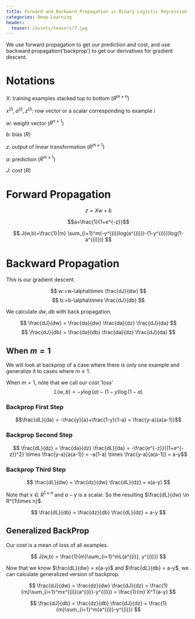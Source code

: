 ```yaml
---
title: Forward and Backward Propagation in Binary Logistic Regression
categories: Deep-Learning
header:
  teaser: /assets/teasers/7.jpg
---
```


We use forward propagation to get our prediction and cost, and use backward propagation('backprop') to get our derivatives for gradient descent.

# Notations

$X$: training examples stacked top to bottom ($R^{m\times n}$)

$x^{(i)}, a^{(i)}, z^{(i)}$: row vector or a scalar corresponding to example $i$

$w$: weight vector ($R^{n\times 1}$)

$b$: bias ($R$)

$z$: output of linear transformation ($R^{m\times 1}$)

$a$: prediction  ($R^{m\times 1}$)

$J$: cost ($R$)

# Forward Propagation

$$z=Xw+b$$

$$a=\frac{1}{1+e^{-z}}$$

$$ J(w,b)=\frac{1}{m} \sum_{i=1}^m(-y^{(i)}log(a^{(i)})-(1-y^{(i)})log(1-a^{(i)})) $$

# Backward Propagation

This is our gradient descent.

$$ w:=w-\alpha\times \frac{dJ}{dw} $$
$$ b:=b-\alpha\times \frac{dJ}{db} $$

We calculate $dw, db$ with back propagation.

$$ \frac{dJ}{dw} = \frac{da}{dw} \frac{da}{dz} \frac{dJ}{da} $$
$$ \frac{dJ}{db} = \frac{da}{db} \frac{da}{dz} \frac{dJ}{da} $$

## When $m=1$

We will look at backprop of a case where there is only one example and generalize it to cases where $m\geq1$.

When $m=1$, note that we call our cost 'loss'
$$ L(w,b)=-y\log(a)-(1-y)\log(1-a) $$

### Backprop First Step

$$\frac{dL}{da} = -\frac{y}{a}+\frac{1-y}{1-a} = \frac{y-a}{a(a-1)}$$

### Backprop Second Step

$$ \frac{dL}{dz} = \frac{da}{dz} \frac{dL}{da} = -\frac{e^{-z}}{(1+e^{-z})^2} \times \frac{y-a}{a(a-1)} = -a(1-a) \times \frac{y-a}{a(a-1)} = a-y$$

### Backprop Third Step

$$ \frac{dL}{dw} = \frac{dz}{dw} \frac{dL}{dz} = x(a-y) $$

Note that $x\in R^{1\times n}$ and $a-y$ is a scalar. So the resulting $\frac{dL}{dw} \in R^{1\times n}$.

$$ \frac{dL}{db} = \frac{dz}{db} \frac{dL}{dz} = a-y $$

## Generalized BackProp

Our cost is a mean of loss  of all examples.

$$ J(w,b) = \frac{1}{m}\sum_{i=1}^mL(a^{(i)}, y^{(i)}) $$

Now that we know $\frac{dL}{dw} = x(a-y)$ and $\frac{dL}{db} = a-y$, we can calculate generalized version of backprop.

$$ \frac{dJ}{dw} = \frac{dz}{dw} \frac{dJ}{dz} = \frac{1}{m}\sum_{i=1}^mx^{(i)}(a^{(i)}-y^{(i)}) = \frac{1}{m} X^T(a-y) $$

$$ \frac{dJ}{db} = \frac{dz}{db} \frac{dJ}{dz} = \frac{1}{m}\sum_{i=1}^m(a^{(i)}-y^{(i)}) $$

